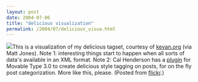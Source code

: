 ```yaml
---
layout: post
date: 2004-07-06
title: "delicious visualization"
permalink: /2004/07/delicious_visua.html
---
```


[![](https://www.flickr.com/photos/64567_t.jpg)](http://www.flickr.com/photo.gne?id=64567 "photo sharing")This is a visualization of my delicious tagset, courtesy of [kevan.org](http://kevan.org/extispicious.cgi) (via Matt Jones). Note 1: interesting things start to happen when all sorts of data's available in an XML format. Note 2: Cal Henderson has a [plugin](http://code.iamcal.com/pl/mt3/tags/) for Movable Type 3.0 to create delicious style tagging on posts, for on the fly post categorization. More like this, please. (Posted from [flickr](http://www.flickr.com/).)

